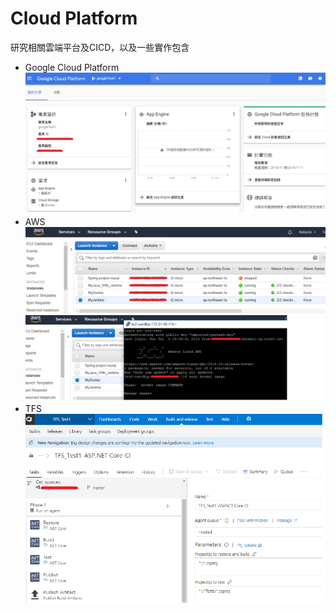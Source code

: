 # Cloud Platform
研究相關雲端平台及CICD，以及一些實作包含
* Google Cloud Platform
![image](https://github.com/kissLin/Cloud-Platform/blob/master/Google%20Cloud/google_cloud.png)
* AWS
![image](https://github.com/kissLin/Cloud-Platform/blob/master/AWS/aws_1.png)
![image](https://github.com/kissLin/Cloud-Platform/blob/master/AWS/aws_3.png)
* TFS
![image](https://github.com/kissLin/Cloud-Platform/blob/master/TFS/tfs_1.png)
